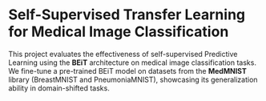 # Self-Supervised Transfer Learning for Medical Image Classification

This project evaluates the effectiveness of self-supervised Predictive Learning using the **BEiT** architecture on medical image classification tasks. 
We fine-tune a pre-trained BEiT model on datasets from the **MedMNIST** library (BreastMNIST and PneumoniaMNIST), showcasing its generalization ability in domain-shifted tasks.
